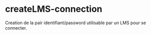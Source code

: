 
# createLMS-connection

Creation de la pair identifiant/password utilisable par un LMS pour se connecter.

